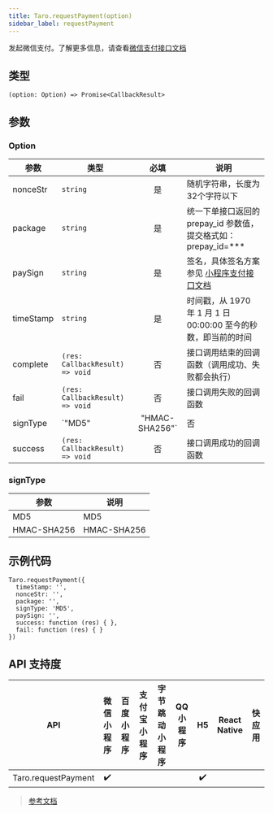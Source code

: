```yaml
---
title: Taro.requestPayment(option)
sidebar_label: requestPayment
---
```


发起微信支付。了解更多信息，请查看[微信支付接口文档](https://pay.weixin.qq.com/wiki/doc/api/wxa/wxa_api.php?chapter=7_3&index=1)

## 类型

```tsx
(option: Option) => Promise<CallbackResult>
```

## 参数

### Option

| 参数 | 类型 | 必填 | 说明 |
| --- | --- | :---: | --- |
| nonceStr | `string` | 是 | 随机字符串，长度为32个字符以下 |
| package | `string` | 是 | 统一下单接口返回的 prepay_id 参数值，提交格式如：prepay_id=*** |
| paySign | `string` | 是 | 签名，具体签名方案参见 [小程序支付接口文档](https://pay.weixin.qq.com/wiki/doc/api/wxa/wxa_api.php?chapter=7_7&index=3) |
| timeStamp | `string` | 是 | 时间戳，从 1970 年 1 月 1 日 00:00:00 至今的秒数，即当前的时间 |
| complete | `(res: CallbackResult) => void` | 否 | 接口调用结束的回调函数（调用成功、失败都会执行） |
| fail | `(res: CallbackResult) => void` | 否 | 接口调用失败的回调函数 |
| signType | `"MD5" | "HMAC-SHA256"` | 否 | 签名算法 |
| success | `(res: CallbackResult) => void` | 否 | 接口调用成功的回调函数 |

### signType

| 参数 | 说明 |
| --- | --- |
| MD5 | MD5 |
| HMAC-SHA256 | HMAC-SHA256 |

## 示例代码

```tsx
Taro.requestPayment({
  timeStamp: '',
  nonceStr: '',
  package: '',
  signType: 'MD5',
  paySign: '',
  success: function (res) { },
  fail: function (res) { }
})
```

## API 支持度

| API | 微信小程序 | 百度小程序 | 支付宝小程序 | 字节跳动小程序 | QQ 小程序 | H5 | React Native | 快应用 |
| :---: | :---: | :---: | :---: | :---: | :---: | :---: | :---: | :---: |
| Taro.requestPayment | ✔️ |  |  |  |  | ✔️ |  |  |

> [参考文档](https://developers.weixin.qq.com/miniprogram/dev/api/open-api/payment/wx.requestPayment.html)
